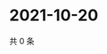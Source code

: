 # 2021-10-20

共 0 条

<!-- BEGIN WEIBO -->
<!-- 最后更新时间 Wed Oct 20 2021 22:14:43 GMT+0800 (China Standard Time) -->

<!-- END WEIBO -->
